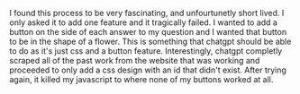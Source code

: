 I found this process to be very fascinating, and unfourtunetly short lived. I only asked it to add one feature and it tragically failed. I wanted to add a button on the side of each answer to my question and I wanted that button to be in the shape of a flower. This is something that chatgpt should be able to do as it's just css and a button feature. 
Interestingly, chatgpt completly scraped all of the past work from the website that was working and proceeded to only add a css design with an id that didn't exist. After trying again, it killed my javascript to where none of my buttons worked at all.